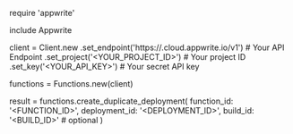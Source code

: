 require 'appwrite'

include Appwrite

client = Client.new
    .set_endpoint('https://<REGION>.cloud.appwrite.io/v1') # Your API Endpoint
    .set_project('<YOUR_PROJECT_ID>') # Your project ID
    .set_key('<YOUR_API_KEY>') # Your secret API key

functions = Functions.new(client)

result = functions.create_duplicate_deployment(
    function_id: '<FUNCTION_ID>',
    deployment_id: '<DEPLOYMENT_ID>',
    build_id: '<BUILD_ID>' # optional
)
